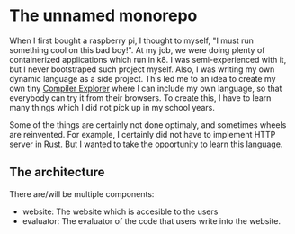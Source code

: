 # The unnamed monorepo
When I first bought a raspberry pi, I thought to myself, "I must run something
cool on this bad boy!". At my job, we were doing plenty of containerized
applications which run in k8. I was semi-experienced with it, but I never
bootstraped such project myself. Also, I was writing my own dynamic language as
a side project. This led me to an idea to create my own tiny [Compiler
Explorer](https://godbolt.org/) where I can include my own language, so that
everybody can try it from their browsers. To create this, I have to learn many
things which I did not pick up in my school years.

Some of the things are certainly not done optimaly, and sometimes wheels are
reinvented. For example, I certainly did not have to implement HTTP server
in Rust. But I wanted to take the opportunity to learn this language.

## The architecture
There are/will be multiple components:
- website: The website which is accesible to the users
- evaluator: The evaluator of the code that users write into the website.
